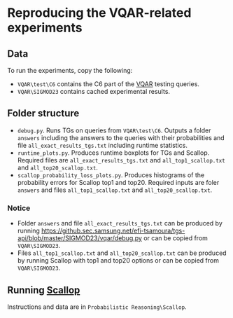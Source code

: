 # Reproducing the VQAR-related experiments

## Data

To run the experiments, copy the following:
- ```VQAR\test\C6``` contains the C6 part of the [VQAR](https://proceedings.neurips.cc/paper/2021/hash/d367eef13f90793bd8121e2f675f0dc2-Abstract.html) testing queries.
- ```VQAR\SIGMOD23``` contains cached experimental results.


## Folder structure

- ```debug.py```. Runs TGs on queries from ```VQAR\test\C6```. Outputs a folder ```answers``` including the answers to the queries with their probabilities and file ```all_exact_results_tgs.txt``` including runtime statistics. 
- ```runtime_plots.py```. Produces runtime boxplots for TGs and Scallop. Required files are ```all_exact_results_tgs.txt``` and ```all_top1_scallop.txt``` and ```all_top20_scallop.txt```.  
- ```scallop_probability_loss_plots.py```. Produces histograms of the probability errors for Scallop top1 and top20. Required inputs are foler ```answers``` and files ```all_top1_scallop.txt``` and ```all_top20_scallop.txt```. 

### Notice


- Folder ```answers``` and file ```all_exact_results_tgs.txt``` can be produced by running https://github.sec.samsung.net/efi-tsamoura/tgs-api/blob/master/SIGMOD23/vqar/debug.py or can be copied from ```VQAR\SIGMOD23```.
- Files ```all_top1_scallop.txt``` and ```all_top20_scallop.txt``` can be produced by running Scallop with top1 and top20 options or can be copied from ```VQAR\SIGMOD23```.

## Running [Scallop](https://proceedings.neurips.cc/paper/2021/hash/d367eef13f90793bd8121e2f675f0dc2-Abstract.html) 

Instructions and data are in ```Probabilistic Reasoning\Scallop```.
